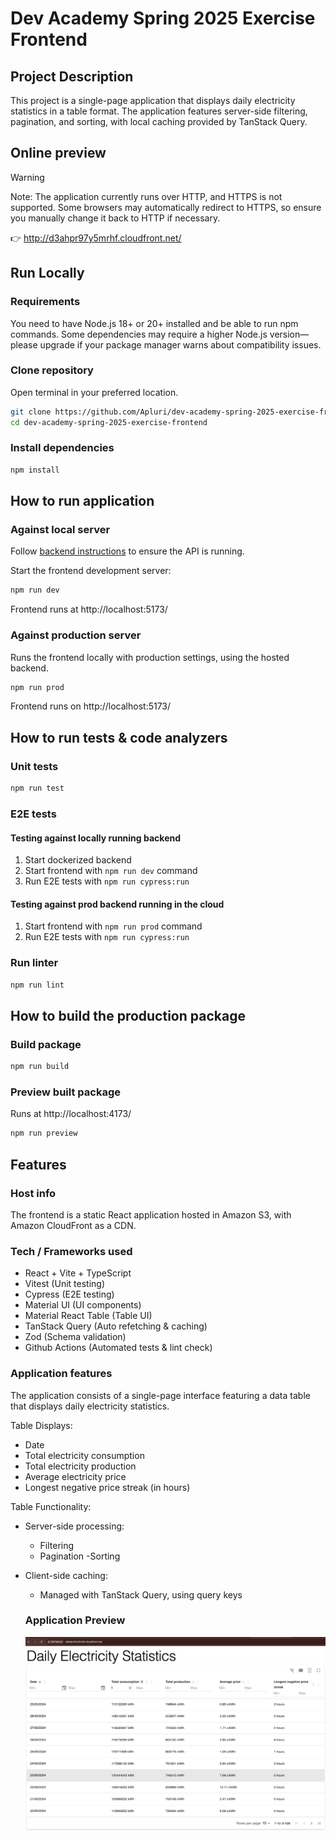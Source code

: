 # Dev Academy Spring 2025 Exercise Frontend

## Project Description

This project is a single-page application that displays daily electricity statistics in a table format. The application features server-side filtering, pagination, and sorting, with local caching provided by TanStack Query.

## Online preview

> [!WARNING]
> Note: The application currently runs over HTTP, and HTTPS is not supported. Some browsers may automatically redirect to HTTPS, so ensure you manually change it back to HTTP if necessary.

👉 http://d3ahpr97y5mrhf.cloudfront.net/

## Run Locally

### Requirements

You need to have Node.js 18+ or 20+ installed and be able to run npm commands. Some dependencies may require a higher Node.js version—please upgrade if your package manager warns about compatibility issues.

### Clone repository

Open terminal in your preferred location.

```bash
git clone https://github.com/Apluri/dev-academy-spring-2025-exercise-frontend.git
cd dev-academy-spring-2025-exercise-frontend
```

### Install dependencies

```bash
npm install
```

## How to run application

### Against local server

Follow [backend instructions](https://github.com/Apluri/dev-academy-spring-2025-exercise-backend) to ensure the API is running.

Start the frontend development server:

```bash
npm run dev
```

Frontend runs at http://localhost:5173/

### Against production server

Runs the frontend locally with production settings, using the hosted backend.

```bash
npm run prod
```

Frontend runs on http://localhost:5173/

## How to run tests & code analyzers

### Unit tests

```bash
npm run test
```

### E2E tests

#### Testing against locally running backend

1. Start dockerized backend
2. Start frontend with `npm run dev` command
3. Run E2E tests with `npm run cypress:run`

#### Testing against prod backend running in the cloud

1. Start frontend with `npm run prod` command
2. Run E2E tests with `npm run cypress:run`

### Run linter

```bash
npm run lint
```

## How to build the production package

### Build package

```bash
npm run build
```

### Preview built package

Runs at http://localhost:4173/

```bash
npm run preview
```

## Features

### Host info

The frontend is a static React application hosted in Amazon S3, with Amazon CloudFront as a CDN.

### Tech / Frameworks used

- React + Vite + TypeScript
- Vitest (Unit testing)
- Cypress (E2E testing)
- Material UI (UI components)
- Material React Table (Table UI)
- TanStack Query (Auto refetching & caching)
- Zod (Schema validation)
- Github Actions (Automated tests & lint check)

### Application features

The application consists of a single-page interface featuring a data table that displays daily electricity statistics.

Table Displays:

- Date
- Total electricity consumption
- Total electricity production
- Average electricity price
- Longest negative price streak (in hours)

Table Functionality:

- Server-side processing:

  - Filtering
  - Pagination
    -Sorting

- Client-side caching:

  - Managed with TanStack Query, using query keys

  ### Application Preview

  ![Application Preview](assets/app-preview.png)
